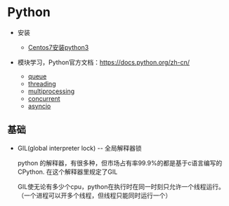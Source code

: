 # Python

+ 安装
  + [Centos7安装python3](Centos7安装python3.md)

+ 模块学习，Python官方文档：https://docs.python.org/zh-cn/
  + [queue](queue.md)
  + [threading](threading.md)
  + [multiprocessing](multiprocessing.md)
  + [concurrent](concurrent.md)
  + [asyncio](asyncio.md)

## 基础

+ GIL(global interpreter lock) -- 全局解释器锁

    python 的解释器，有很多种，但市场占有率99.9%的都是基于c语言编写的CPython.  在这个解释器里规定了GIL

    GIL使无论有多少个cpu，python在执行时在同一时刻只允许一个线程运行。（一个进程可以开多个线程，但线程只能同时运行一个）
